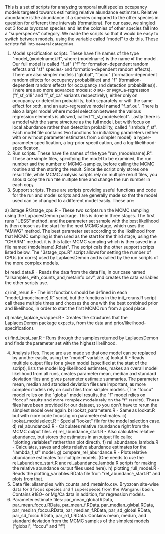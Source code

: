 This is a set of scripts for analyzing temporal multispecies occupancy models targeted towards estimating relative abundance estimates. Relative abundance is the abundance of a species compared to the other species in question for different time intervals (formations). For our case, we singled out 3 focus bryozoan species, and let the colonies of other species fall into a "superspecies" category. We made the scripts so that it would be easy to switch between models, using the variable called “model” to do this. These scripts fall into several categories.
1.	Model specification scripts. These have file names of the type "model_(modelname).R", where (modelname) is the name of the model. Our full model is called "f_sf" ("f" for formation-dependent random effects and "sf" species- and formation-dependent random effects). There are also simpler models ("global", "foccu" (formation-dependent random effects for occupancy probabilities) and "f" (formation-dependent random effects for occupancy and detection probabilities)). There are also more advanced models: ∂18O- or Mg/Ca-regression ("f_sf_o18" and "f_sf_ca" variants respectively), either only on occupancy or detection probability, both separately or with the same effect for both, and an auto-regressive model named "f_sf_ou". There is also a larger model where model selection between the various regression elements is allowed, called "f_sf_modelselect". Lastly there is a model with the same structure as the full model, but with focus on local abundance rather than detection probability, called "lambda_f_sf". Each model file contains two functions for initializing parameters (either with or without parameter estimates from a simpler model), a hyper-parameter specification, a log-prior specification, and a log-likelihood-specification.
2.	Run scripts. These have file names of the type "run_(modelname).R". These are simple files, specifying the model to be examined, the run number and the number of MCMC-samples, before calling the MCMC routine and then storing the result. Since the script only stores one result file, while MCMC analysis scripts rely on multiple result files, you should copy the run file multiple time and change the run number in each copy.
3.	Support scripts. These are scripts providing useful functions and code for the run and model scripts and are generally made so that the model used can be changed to a different model easily. These are: 

a)	3stage.R/3stage_cpu.R – These two scripts run the MCMC sampling using the LaplacesDemon package. This is done in three stages. The first runs "UESS" method, and the parameter set sample with the best likelihood is then chosen as the start for the next MCMC stage, which uses the "AMWG" method. The best parameter set according to the likelihood from that MCMC sampling is then used as the start for the third stage, using the "CHARM" method. it is this latter MCMC sampling which is then saved in a file named (modelname).Rdata". The script calls the other support scripts listed below. The "3stage_cpu.R" script allows for setting the number of CPUs (or cores) used by LaplacesDemon and is called by the run scripts of the more complex models. 

b)	read_data.R - Reads the data from the data file, in our case named "allsamples_with_counts_and_metainfo.csv", and creates the data variables the other scripts use. 

c)	init_rerun.R - The init functions should be defined in each "model_(modelname).R" script, but the functions in the init_reruns.R script call these multiple times and chooses the one with the best combined prior and likelihood, in order to start the first MCMC run from a good place. 

d)	make_laplace_wrapper.R - Creates the structures that the LaplacesDemon package expects, from the data and prior/likelihood-specifications. 

e)	find_best_par.R - Runs through the samples returned by LaplacesDemon and finds the parameter set with the highest likelihood.

4.	Analysis files. These are also made so that one model can be replaced by another easily, using the “model” variable.
a)	lookat.R - Reads multiple output files for a given model (specified at the start of the script), lists the model log-likelihood estimates, makes an overall model likelihood from all runs, creates parameter mean, median and standard deviation files and gives parameter estimate summaries. The parameter mean, median and standard deviation files are important, as more complex models rely on such files from simpler models. (The "foccu" model relies on the "global" model results, the "f" model relies on "foccu" results and more complex models rely on the "f" results). These files have been provided for our dataset, so you don't have to rerun the simplest model over again. 
b)	lookat_parameters.R - Same as lookat.R but with more code focusing on parameter estimates. 
c)	lookat_modelselect.R - Special "lookat" file for the model selection case.  
d)	rel_abundance2.R - Calculates relative abundance right from the MCMC output files. 
e)	rel_abundance_start.R - Also calculates relative abundance, but stores the estimates in an output file called "plotting_variables" rather than plot directly. 
f)	rel_abundance_lambda.R - Calculates, saves and plots relative abundance estimates for the "lambda_f_sf" model. 
g)	compare_rel_abundance.R - Plots relative abundance estimates for multiple models. (One needs to use the rel_abundance_start.R and rel_abundance_lambda.R scripts for making the relative abundance output files used here). 
h)	plotting_full_model.R - Reads the plotting_variables.RData file from "rel_abundance_start.R" and plots from that.
5.	Data file: allsamples_with_counts_and_metainfo.csv. Bryozoan site-wise data for 3 focus species and 1 superspeces from the Wanganui basin. Contains ∂18O- or Mg/Ca data in addition, for regression models.
6.	Parameter estimate files: par_mean_global.RData, par_mean_foccu.RData, par_mean_f.RData, par_median_global.RData, par_median_foccu.RData, par_median_f.RData, par_sd_global.RData, par_sd_foccu.RData, par_sd_f.RData. Contains mean, median, and standard deviation from the MCMC samples of the simplest models ("global", "foccu" and "f").

